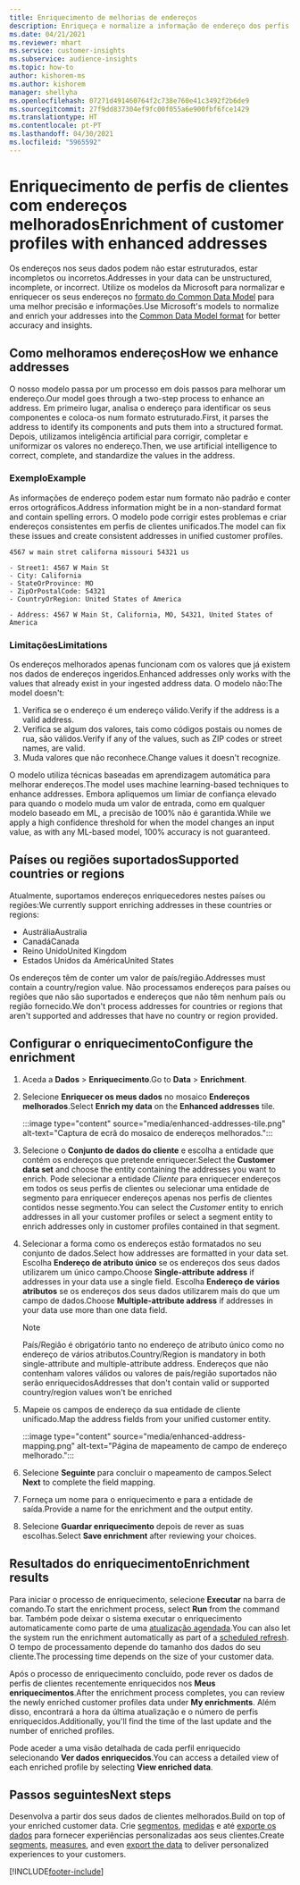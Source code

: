 ```yaml
---
title: Enriquecimento de melhorias de endereços
description: Enriqueça e normalize a informação de endereço dos perfis de cliente com os modelos da Microsoft.
ms.date: 04/21/2021
ms.reviewer: mhart
ms.service: customer-insights
ms.subservice: audience-insights
ms.topic: how-to
author: kishorem-ms
ms.author: kishorem
manager: shellyha
ms.openlocfilehash: 07271d491460764f2c738e760e41c3492f2b6de9
ms.sourcegitcommit: 27f9dd837304ef9fc00f055a6e900fbf6fce1429
ms.translationtype: HT
ms.contentlocale: pt-PT
ms.lasthandoff: 04/30/2021
ms.locfileid: "5965592"
---
```

# <a name="enrichment-of-customer-profiles-with-enhanced-addresses"></a><span data-ttu-id="49725-103">Enriquecimento de perfis de clientes com endereços melhorados</span><span class="sxs-lookup"><span data-stu-id="49725-103">Enrichment of customer profiles with enhanced addresses</span></span>

<span data-ttu-id="49725-104">Os endereços nos seus dados podem não estar estruturados, estar incompletos ou incorretos.</span><span class="sxs-lookup"><span data-stu-id="49725-104">Addresses in your data can be unstructured, incomplete, or incorrect.</span></span> <span data-ttu-id="49725-105">Utilize os modelos da Microsoft para normalizar e enriquecer os seus endereços no [formato do Common Data Model](/common-data-model/schema/core/applicationcommon/address) para uma melhor precisão e informações.</span><span class="sxs-lookup"><span data-stu-id="49725-105">Use Microsoft's models to normalize and enrich your addresses into the [Common Data Model format](/common-data-model/schema/core/applicationcommon/address) for better accuracy and insights.</span></span>

## <a name="how-we-enhance-addresses"></a><span data-ttu-id="49725-106">Como melhoramos endereços</span><span class="sxs-lookup"><span data-stu-id="49725-106">How we enhance addresses</span></span>

<span data-ttu-id="49725-107">O nosso modelo passa por um processo em dois passos para melhorar um endereço.</span><span class="sxs-lookup"><span data-stu-id="49725-107">Our model goes through a two-step process to enhance an address.</span></span> <span data-ttu-id="49725-108">Em primeiro lugar, analisa o endereço para identificar os seus componentes e coloca-os num formato estruturado.</span><span class="sxs-lookup"><span data-stu-id="49725-108">First, it parses the address to identify its components and puts them into a structured format.</span></span> <span data-ttu-id="49725-109">Depois, utilizamos inteligência artificial para corrigir, completar e uniformizar os valores no endereço.</span><span class="sxs-lookup"><span data-stu-id="49725-109">Then, we use artificial intelligence to correct, complete, and standardize the values in the address.</span></span>

### <a name="example"></a><span data-ttu-id="49725-110">Exemplo</span><span class="sxs-lookup"><span data-stu-id="49725-110">Example</span></span>

<span data-ttu-id="49725-111">As informações de endereço podem estar num formato não padrão e conter erros ortográficos.</span><span class="sxs-lookup"><span data-stu-id="49725-111">Address information might be in a non-standard format and contain spelling errors.</span></span> <span data-ttu-id="49725-112">O modelo pode corrigir estes problemas e criar endereços consistentes em perfis de clientes unificados.</span><span class="sxs-lookup"><span data-stu-id="49725-112">The model can fix these issues and create consistent addresses in unified customer profiles.</span></span>

```Input
4567 w main stret californa missouri 54321 us
```

```Output
- Street1: 4567 W Main St
- City: California
- StateOrProvince: MO
- ZipOrPostalCode: 54321
- CountryOrRegion: United States of America

- Address: 4567 W Main St, California, MO, 54321, United States of America
```

### <a name="limitations"></a><span data-ttu-id="49725-113">Limitações</span><span class="sxs-lookup"><span data-stu-id="49725-113">Limitations</span></span>

<span data-ttu-id="49725-114">Os endereços melhorados apenas funcionam com os valores que já existem nos dados de endereços ingeridos.</span><span class="sxs-lookup"><span data-stu-id="49725-114">Enhanced addresses only works with the values that already exist in your ingested address data.</span></span> <span data-ttu-id="49725-115">O modelo não:</span><span class="sxs-lookup"><span data-stu-id="49725-115">The model doesn't:</span></span> 

1. <span data-ttu-id="49725-116">Verifica se o endereço é um endereço válido.</span><span class="sxs-lookup"><span data-stu-id="49725-116">Verify if the address is a valid address.</span></span>
2. <span data-ttu-id="49725-117">Verifica se algum dos valores, tais como códigos postais ou nomes de rua, são válidos.</span><span class="sxs-lookup"><span data-stu-id="49725-117">Verify if any of the values, such as ZIP codes or street names, are valid.</span></span>
3. <span data-ttu-id="49725-118">Muda valores que não reconhece.</span><span class="sxs-lookup"><span data-stu-id="49725-118">Change values it doesn't recognize.</span></span>

<span data-ttu-id="49725-119">O modelo utiliza técnicas baseadas em aprendizagem automática para melhorar endereços.</span><span class="sxs-lookup"><span data-stu-id="49725-119">The model uses machine learning-based techniques to enhance addresses.</span></span> <span data-ttu-id="49725-120">Embora apliquemos um limiar de confiança elevado para quando o modelo muda um valor de entrada, como em qualquer modelo baseado em ML, a precisão de 100% não é garantida.</span><span class="sxs-lookup"><span data-stu-id="49725-120">While we apply a high confidence threshold for when the model changes an input value, as with any ML-based model, 100% accuracy is not guaranteed.</span></span>

## <a name="supported-countries-or-regions"></a><span data-ttu-id="49725-121">Países ou regiões suportados</span><span class="sxs-lookup"><span data-stu-id="49725-121">Supported countries or regions</span></span>

<span data-ttu-id="49725-122">Atualmente, suportamos endereços enriquecedores nestes países ou regiões:</span><span class="sxs-lookup"><span data-stu-id="49725-122">We currently support enriching addresses in these countries or regions:</span></span> 

- <span data-ttu-id="49725-123">Austrália</span><span class="sxs-lookup"><span data-stu-id="49725-123">Australia</span></span>
- <span data-ttu-id="49725-124">Canadá</span><span class="sxs-lookup"><span data-stu-id="49725-124">Canada</span></span>
- <span data-ttu-id="49725-125">Reino Unido</span><span class="sxs-lookup"><span data-stu-id="49725-125">United Kingdom</span></span>
- <span data-ttu-id="49725-126">Estados Unidos da América</span><span class="sxs-lookup"><span data-stu-id="49725-126">United States</span></span>

<span data-ttu-id="49725-127">Os endereços têm de conter um valor de país/região.</span><span class="sxs-lookup"><span data-stu-id="49725-127">Addresses must contain a country/region value.</span></span> <span data-ttu-id="49725-128">Não processamos endereços para países ou regiões que não são suportados e endereços que não têm nenhum país ou região fornecido.</span><span class="sxs-lookup"><span data-stu-id="49725-128">We don't process addresses for countries or regions that aren't supported and addresses that have no country or region provided.</span></span>

## <a name="configure-the-enrichment"></a><span data-ttu-id="49725-129">Configurar o enriquecimento</span><span class="sxs-lookup"><span data-stu-id="49725-129">Configure the enrichment</span></span>

1. <span data-ttu-id="49725-130">Aceda a **Dados** > **Enriquecimento**.</span><span class="sxs-lookup"><span data-stu-id="49725-130">Go to **Data** > **Enrichment**.</span></span>

1. <span data-ttu-id="49725-131">Selecione **Enriquecer os meus dados** no mosaico **Endereços melhorados**.</span><span class="sxs-lookup"><span data-stu-id="49725-131">Select **Enrich my data** on the **Enhanced addresses** tile.</span></span>

   :::image type="content" source="media/enhanced-addresses-tile.png" alt-text="Captura de ecrã do mosaico de endereços melhorados.":::

1. <span data-ttu-id="49725-133">Selecione o **Conjunto de dados do cliente** e escolha a entidade que contém os endereços que pretende enriquecer.</span><span class="sxs-lookup"><span data-stu-id="49725-133">Select the **Customer data set** and choose the entity containing the addresses you want to enrich.</span></span> <span data-ttu-id="49725-134">Pode selecionar a entidade *Cliente* para enriquecer endereços em todos os seus perfis de clientes ou selecionar uma entidade de segmento para enriquecer endereços apenas nos perfis de clientes contidos nesse segmento.</span><span class="sxs-lookup"><span data-stu-id="49725-134">You can select the *Customer* entity to enrich addresses in all your customer profiles or select a segment entity to enrich addresses only in customer profiles contained in that segment.</span></span>

1. <span data-ttu-id="49725-135">Selecionar a forma como os endereços estão formatados no seu conjunto de dados.</span><span class="sxs-lookup"><span data-stu-id="49725-135">Select how addresses are formatted in your data set.</span></span> <span data-ttu-id="49725-136">Escolha **Endereço de atributo único** se os endereços dos seus dados utilizarem um único campo.</span><span class="sxs-lookup"><span data-stu-id="49725-136">Choose **Single-attribute address** if addresses in your data use a single field.</span></span> <span data-ttu-id="49725-137">Escolha **Endereço de vários atributos** se os endereços dos seus dados utilizarem mais do que um campo de dados.</span><span class="sxs-lookup"><span data-stu-id="49725-137">Choose **Multiple-attribute address** if addresses in your data use more than one data field.</span></span>

   > [!NOTE]
   > <span data-ttu-id="49725-138">País/Região é obrigatório tanto no endereço de atributo único como no endereço de vários atributos.</span><span class="sxs-lookup"><span data-stu-id="49725-138">Country/Region is mandatory in both single-attribute and multiple-attribute address.</span></span> <span data-ttu-id="49725-139">Endereços que não contenham valores válidos ou valores de país/região suportados não serão enriquecidos</span><span class="sxs-lookup"><span data-stu-id="49725-139">Addresses that don't contain valid or supported country/region values won't be enriched</span></span>

1.  <span data-ttu-id="49725-140">Mapeie os campos de endereço da sua entidade de cliente unificado.</span><span class="sxs-lookup"><span data-stu-id="49725-140">Map the address fields from your unified customer entity.</span></span>

    :::image type="content" source="media/enhanced-address-mapping.png" alt-text="Página de mapeamento de campo de endereço melhorado.":::

1. <span data-ttu-id="49725-142">Selecione **Seguinte** para concluir o mapeamento de campos.</span><span class="sxs-lookup"><span data-stu-id="49725-142">Select **Next** to complete the field mapping.</span></span>

1. <span data-ttu-id="49725-143">Forneça um nome para o enriquecimento e para a entidade de saída.</span><span class="sxs-lookup"><span data-stu-id="49725-143">Provide a name for the enrichment and the output entity.</span></span>

1. <span data-ttu-id="49725-144">Selecione **Guardar enriquecimento** depois de rever as suas escolhas.</span><span class="sxs-lookup"><span data-stu-id="49725-144">Select **Save enrichment** after reviewing your choices.</span></span>

## <a name="enrichment-results"></a><span data-ttu-id="49725-145">Resultados do enriquecimento</span><span class="sxs-lookup"><span data-stu-id="49725-145">Enrichment results</span></span>

<span data-ttu-id="49725-146">Para iniciar o processo de enriquecimento, selecione **Executar** na barra de comando.</span><span class="sxs-lookup"><span data-stu-id="49725-146">To start the enrichment process, select **Run** from the command bar.</span></span> <span data-ttu-id="49725-147">Também pode deixar o sistema executar o enriquecimento automaticamente como parte de uma [atualização agendada](system.md#schedule-tab).</span><span class="sxs-lookup"><span data-stu-id="49725-147">You can also let the system run the enrichment automatically as part of a [scheduled refresh](system.md#schedule-tab).</span></span> <span data-ttu-id="49725-148">O tempo de processamento depende do tamanho dos dados do seu cliente.</span><span class="sxs-lookup"><span data-stu-id="49725-148">The processing time depends on the size of your customer data.</span></span>

<span data-ttu-id="49725-149">Após o processo de enriquecimento concluído, pode rever os dados de perfis de clientes recentemente enriquecidos nos **Meus enriquecimentos**.</span><span class="sxs-lookup"><span data-stu-id="49725-149">After the enrichment process completes, you can review the newly enriched customer profiles data under **My enrichments**.</span></span> <span data-ttu-id="49725-150">Além disso, encontrará a hora da última atualização e o número de perfis enriquecidos.</span><span class="sxs-lookup"><span data-stu-id="49725-150">Additionally, you'll find the time of the last update and the number of enriched profiles.</span></span>

<span data-ttu-id="49725-151">Pode aceder a uma visão detalhada de cada perfil enriquecido selecionando **Ver dados enriquecidos**.</span><span class="sxs-lookup"><span data-stu-id="49725-151">You can access a detailed view of each enriched profile by selecting **View enriched data**.</span></span>

## <a name="next-steps"></a><span data-ttu-id="49725-152">Passos seguintes</span><span class="sxs-lookup"><span data-stu-id="49725-152">Next steps</span></span>

<span data-ttu-id="49725-153">Desenvolva a partir dos seus dados de clientes melhorados.</span><span class="sxs-lookup"><span data-stu-id="49725-153">Build on top of your enriched customer data.</span></span> <span data-ttu-id="49725-154">Crie [segmentos](segments.md), [medidas](measures.md) e até [exporte os dados](export-destinations.md) para fornecer experiências personalizadas aos seus clientes.</span><span class="sxs-lookup"><span data-stu-id="49725-154">Create [segments](segments.md), [measures](measures.md), and even [export the data](export-destinations.md) to deliver personalized experiences to your customers.</span></span>

[!INCLUDE[footer-include](../includes/footer-banner.md)]
